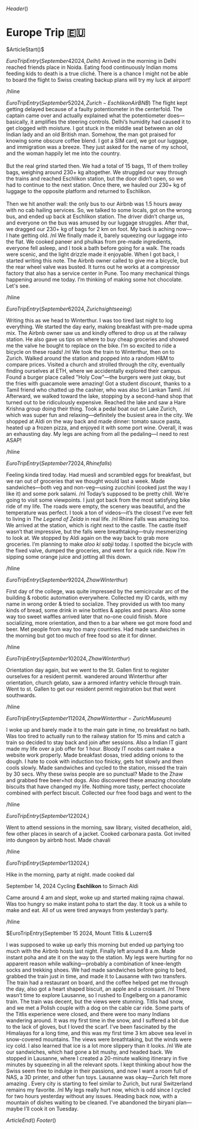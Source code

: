 $Header()$
<h1>Europe Trip 🇪🇺</h1>
$ArticleStart()$

$EuroTripEntry(September 4 2024, Delhi)$
Arrived in the morning in Delhi reached friends place in Noida. Eating food continuously Indian moms feeding kids to death is a true cliché. There is a chance I might not be able to board the flight to Swiss creating backup plans will try my luck at airport!

/hline

$EuroTripEntry(September 5 2024, Zurich- Eschlikon AirBNB)$
The flight kept getting delayed because of a faulty potentiometer in the centerfold. The captain came over and actually explained what the potentiometer does—basically, it amplifies the steering controls. Delhi’s humidity had caused it to get clogged with moisture. I got stuck in the middle seat between an old Indian lady and an old British man. Somehow, the man got praised for knowing some obscure coffee blend. I got a SIM card, we got our luggage, and immigration was a breeze. They just asked for the name of my school, and the woman happily let me into the country.
<br><br>
But the real grind started then. We had a total of 15 bags, 11 of them trolley bags, weighing around 230+ kg altogether. We struggled our way through the trains and reached Eschlikon station, but the door didn’t open, so we had to continue to the next station. Once there, we hauled our 230+ kg of luggage to the opposite platform and returned to Eschlikon.
<br><br>
Then we hit another wall: the only bus to our Airbnb was 1.5 hours away with no cab hailing services. So, we talked to some locals, got on the wrong bus, and ended up back at Eschlikon station. The driver didn’t charge us, and everyone on the bus was amused by our luggage struggles. After that, we dragged our 230+ kg of bags for 2 km on foot. My back is aching now—I hate getting old.
/nl
We finally made it, barely squeezing our luggage into the flat. We cooked paneer and phulkas from pre-made ingredients, everyone fell asleep, and I took a bath before going for a walk. The roads were scenic, and the light drizzle made it enjoyable. When I got back, I started writing this note. The Airbnb owner called to give me a bicycle, but the rear wheel valve was busted. It turns out he works at a compressor factory that also has a service center in Pune. Too many mechanical things happening around me today. I’m thinking of making some hot chocolate. Let's see.

/hline

$EuroTripEntry(September 6 2024, Zurich sightseeing)$

Writing this as we head to Winterthur. I was too tired last night to log everything. We started the day early, making breakfast with pre-made upma mix. The Airbnb owner saw us and kindly offered to drop us at the railway station. He also gave us tips on where to buy cheap groceries and showed me the valve he bought to replace on the bike. I’m so excited to ride a bicycle on these roads!
/nl
We took the train to Winterthur, then on to Zurich. Walked around the station and popped into a random H&M to compare prices. Visited a church and strolled through the city, eventually finding ourselves at ETH, where we accidentally explored their campus. Found a burger place called "Holy Cow"—the burgers were just okay, but the fries with guacamole were amazing! Got a student discount, thanks to a Tamil friend who chatted up the cashier, who was also Sri Lankan Tamil.
/nl
Afterward, we walked toward the lake, stopping by a second-hand shop that turned out to be ridiculously expensive. Reached the lake and saw a Hare Krishna group doing their thing. Took a pedal boat out on Lake Zurich, which was super fun and relaxing—definitely the busiest area in the city. We shopped at Aldi on the way back and made dinner: tomato sauce pasta, heated up a frozen pizza, and enjoyed it with some port wine. Overall, it was an exhausting day. My legs are aching from all the pedaling—I need to rest ASAP!

/hline

$EuroTripEntry(September 7 2024, Rhine falls)$

Feeling kinda tired today. Had muesli and scrambled eggs for breakfast, but we ran out of groceries that we thought would last a week. Made sandwiches—both veg and non-veg—using zucchini (cooked just the way I like it) and some pork salami.
/nl
Today’s supposed to be pretty chill. We’re going to visit some viewpoints. I just got back from the most satisfying bike ride of my life. The roads were empty, the scenery was beautiful, and the temperature was perfect. I took a ton of videos—it’s the closest I’ve ever felt to living in *The Legend of Zelda* in real life.
/nl
Rhine Falls was amazing too. We arrived at the station, which is right next to the castle. The castle itself wasn’t that impressive, but the falls were breathtaking—truly mesmerizing to look at. We stopped by Aldi again on the way back to grab more groceries. I’m planning to make *aloo ki sabji* today. I spotted the bicycle with the fixed valve, dumped the groceries, and went for a quick ride. Now I’m sipping some orange juice and jotting all this down.

/hline

$EuroTripEntry(September 9 2024, Zhaw Winterthur)$

First day of the college, was quite impressed by the semicircular arc of the building & robotic automation everywhere. Collected my ID cards, with my name in wrong order & tried to socialize. They provided us with too many kinds of bread, some drink in wine bottles & apples and pears. Also some way too sweet waffles arrived later that no-one could finish. More socializing, more orientation, and then to a bar where we got more food and beer. Met people from way too many countries. Had made sandwiches in the morning but got too much of free food so ate it for dinner.

/hline

$EuroTripEntry(September 10 2024, Zhaw Winterthur)$

Orientation day again, but we went to the St. Gallen first to register ourselves for a resident permit. wandered around Winterthur after orientation, church gelato, saw a armored infantry vehicle through train. Went to st. Gallen to get our resident permit registration but that went southwards.

/hline

$EuroTripEntry(September 11 2024, Zhaw Winterthur - Zurich Museum)$

I woke up and barely made it to the main gate in time, no breakfast no bath. Was too tired to actually run to the railway station for 15 mins and catch a train so decided to stay back and join after sessions. Also a Indian IT giant made my life over a job offer for 1 hour. Bloody IT noobs cant make a website work properly. Made breakfast dosas, tried adding onions to the dough. I hate to cook with induction too finicky, gets hot slowly and then cools slowly. Made sandwiches and cycled to the station, missed the train by 30 secs. Why these swiss people are so punctual? Made to the Zhaw and grabbed free beer+hot dogs. Also discovered these amazing chocolate biscuits that have changed my life. Nothing more tasty, perfect chocolate combined with perfect biscuit. Collected our free food bags and went to the

/hline

$EuroTripEntry(September 12 2024, )$

Went to attend sessions in the morning, saw library, visited decathelon, aldi, few other places in search of a jacket. Cooked carbonara pasta. Got invited into dungeon by airbnb host. Made chavali

/hline

$EuroTripEntry(September 13 2024,)$

Hike in the morning, party at night. made cooked dal

September 14, 2024 Cycling **Eschlikon** to Sirnach Aldi

Came around 4 am and slept, woke up and started making rajma chawal. Was too hungry so make instant poha to start the day. It took us a while to make and eat. All of us were tired anyways from yesterday’s party.

/hline

$EuroTripEntry(September 15 2024, Mount Titlis & Luzern)$

I was supposed to wake up early this morning but ended up partying too much with the Airbnb hosts last night. Finally left around 8 a.m. Made instant poha and ate it on the way to the station. My legs were hurting for no apparent reason while walking—probably a combination of knee-length socks and trekking shoes. We had made sandwiches before going to bed, grabbed the train just in time, and made it to Lausanne with two transfers. The train had a restaurant on board, and the coffee helped get me through the day, also got a heart shaped biscuit, an apple and a croissant.
/nl
There wasn’t time to explore Lausanne, so I rushed to Engelberg on a panoramic train. The train was decent, but the views were stunning. Titlis had snow, and we met a Polish couple with a dog on the cable car ride. Some parts of the Titlis experience were closed, and there were too many Indians wandering around. It was my first time in the snow, and I suffered a bit due to the lack of gloves, but I loved the scarf. I’ve been fascinated by the Himalayas for a long time, and this was my first time 3 km above sea level in snow-covered mountains. The views were breathtaking, but the winds were icy cold. I also learned that ice is a lot more slippery than it looks.
/nl
We ate our sandwiches, which had gone a bit mushy, and headed back. We stopped in Lausanne, where I created a 20-minute walking itinerary in five minutes by squeezing in all the relevant spots. I kept thinking about how the Swiss seem free to indulge in their passions, and now I want a room full of NAS, a 3D printer, and other fun toys. Lausanne was okay—Zurich felt more amazing . Every city is starting to feel similar to Zurich, but rural Switzerland remains my favorite.
/nl
My legs really hurt now, which is odd since I cycled for two hours yesterday without any issues. Heading back now, with a mountain of dishes waiting to be cleaned. I’ve abandoned the biryani plan—maybe I’ll cook it on Tuesday.

$ArticleEnd()$
$Footer()$